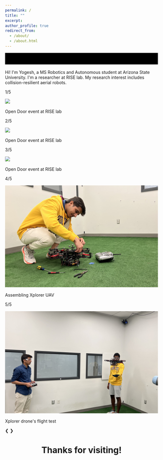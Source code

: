 ```yaml
---
permalink: /
title: ""
excerpt: 
author_profile: true
redirect_from: 
  - /about/
  - /about.html
---
```

![alt text](../images/Notice1.gif)

Hi! 
I'm Yogesh, a MS Robotics and Autonomous student at Arizona State University. I'm a researcher at RISE lab. My research interest includes collision-resilient aerial robots. 
<div class="slideshow-container">
  <!-- Full-width images with number and caption text -->
    <div class="mySlides fade">
    <div class="numbertext">
      <p> 1/5 </p> 
    </div>
    <img src="/images/OpenDoor1.JPG" >
    <div class="text"> 
      <p> Open Door event at RISE lab </p>
    </div>
  </div>
    <div class="mySlides fade">
    <div class="numbertext">
      <p> 2/5</p> 
    </div>
    <img src="/images/OpenDoor2.JPG" >
    <div class="text"> 
      <p> Open Door event at RISE lab</p>
    </div>
  </div>
    <div class="mySlides fade">
    <div class="numbertext">
      <p> 3/5 </p> 
    </div>
    <img src="/images/OpenDoor3.JPG" >
    <div class="text"> 
      <p> Open Door event at RISE lab </p>
    </div>
  </div>
  <div class="mySlides fade">
    <div class="numbertext">
      <p> 4/5 </p> 
    </div>
    <img src="/images/droneMe.jpg" >
    <div class="text"> 
      <p> Assembling Xplorer UAV </p>
    </div>
  </div>
  <div class="mySlides fade">
    <div class="numbertext">
      <p> 5/5 </p>
    </div>
    <img src="/images/meflying.jpg" >
    <div class="text"> 
      <p>Xplorer drone's flight test</p>
    </div>
  </div>
  <!-- Next and previous buttons -->
  <a class="prev" onclick="plusSlides(-1)"> &#10094;</a>
  <a class="next" onclick="plusSlides(1)"> &#10095;</a>
 </div>
 <!-- The dots/circles-->
 <div style="text-align:center">
  <span class="dot" onclick="currentSlide(1)"></span>
  <span class="dot" onclick="currentSlide(2)"></span>
  <span class="dot" onclick="currentSlide(3)"></span>
  <span class="dot" onclick="currentSlide(4)"></span>
  <span class="dot" onclick="currentSlide(5)"></span>
 </div>
<h1 style="text-align:center"> Thanks for visiting! </h1>
<body>
<script type="text/javascript" src="//rf.revolvermaps.com/0/0/6.js?i=5om7roa650z&amp;m=7&amp;c=e63100&amp;cr1=ffffff&amp;f=arial&amp;l=0&amp;bv=90&amp;lx=-420&amp;ly=420&amp;hi=20&amp;he=7&amp;hc=a8ddff&amp;rs=80" async="async"></script>
</body>


